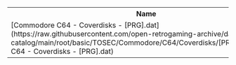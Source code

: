 <table>
<tr><th>Name</th><th>Size</th></tr>
<tr><td>
[Commodore C64 - Coverdisks - [PRG].dat](https://raw.githubusercontent.com/open-retrogaming-archive/dat-catalog/main/root/basic/TOSEC/Commodore/C64/Coverdisks/[PRG]/Commodore C64 - Coverdisks - [PRG].dat)
</td><td>2893</td></tr>
</table>
